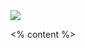 <!-- slide data-background-image="images/ukaea_slide.png" -->

<img class="shield" src="https://img.shields.io/badge/License-CC%20BY--NC--SA%204.0-lightgrey.svg">

<% content %>